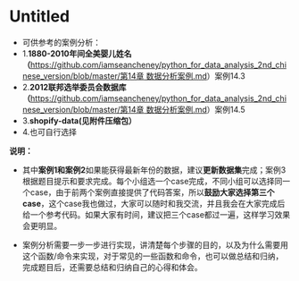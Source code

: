# Untitled

- 可供参考的案例分析：
- 1.**1880-2010年间全美婴儿姓名（**[https://github.com/iamseancheney/python_for_data_analysis_2nd_chinese_version/blob/master/第14章 数据分析案例.md](https://github.com/iamseancheney/python_for_data_analysis_2nd_chinese_version/blob/master/%E7%AC%AC14%E7%AB%A0%20%E6%95%B0%E6%8D%AE%E5%88%86%E6%9E%90%E6%A1%88%E4%BE%8B.md)）案例14.3
- 2.**2012联邦选举委员会数据库（**[https://github.com/iamseancheney/python_for_data_analysis_2nd_chinese_version/blob/master/第14章 数据分析案例.md](https://github.com/iamseancheney/python_for_data_analysis_2nd_chinese_version/blob/master/%E7%AC%AC14%E7%AB%A0%20%E6%95%B0%E6%8D%AE%E5%88%86%E6%9E%90%E6%A1%88%E4%BE%8B.md)）案例14.5
- 3.**shopify-data(见附件压缩包）**
- 4.也可自行选择

**说明：**

- 其中**案例1和案例2**如果能获得最新年份的数据，建议**更新数据集**完成；案例3根据题目提示和要求完成。每个小组选一个case完成，不同小组可以选择同一个case，由于前两个案例直接提供了代码答案，所以**鼓励大家选择第三个case**，这个case我也做过，大家可以随时和我交流，并且我会在大家完成后给一个参考代码。如果大家有时间，建议把三个case都过一遍，这样学习效果会更明显。

- 案例分析需要一步一步进行实现，讲清楚每个步骤的目的，以及为什么需要用这个函数/命令来实现，对于常见的一些函数和命令，也可以做总结和归纳，完成题目后，还需要总结和归纳自己的心得和体会。